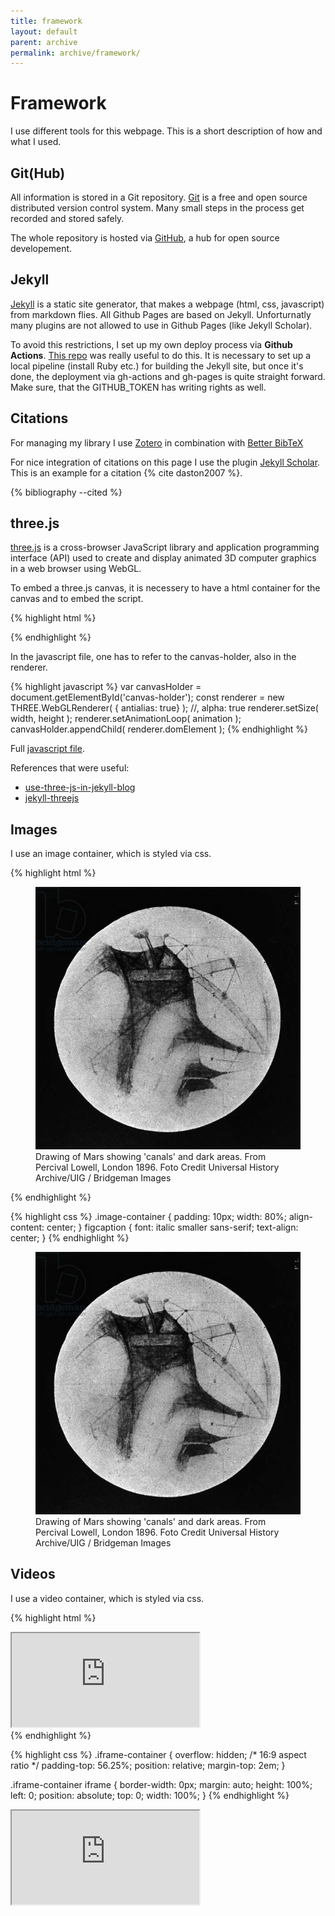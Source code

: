 ```yaml
---
title: framework
layout: default
parent: archive
permalink: archive/framework/
---
```


# Framework

I use different tools for this webpage. This is a short description of how and what I used. 

## Git(Hub)

All information is stored in a Git repository. [Git](https://en.wikipedia.org/wiki/Git) is a free and open source distributed version control system. Many small steps in the process get recorded and stored safely.

The whole repository is hosted via [GitHub](https://github.com/), a hub for open source developement. 

## Jekyll

[Jekyll](https://jekyllrb.com/) is a static site generator, that makes a webpage (html, css, javascript) from markdown flies.
All Github Pages are based on Jekyll. Unforturnatly many plugins are not allowed to use in Github Pages (like Jekyll Scholar). 

To avoid this restrictions, I set up my own deploy process via **Github Actions**. [This repo](https://github.com/jeffreytse/jekyll-deploy-action) was really useful to do this. It is necessary to set up a local pipeline (install Ruby etc.) for building the Jekyll site, but once it's done, the deployment via gh-actions and gh-pages is quite straight forward. Make sure, that the GITHUB_TOKEN has writing rights as well.

## Citations

For managing my library I use [Zotero](https://www.zotero.org/) in combination with [Better BibTeX](https://retorque.re/zotero-better-bibtex/)


For nice integration of citations on this page I use the plugin [Jekyll Scholar](https://github.com/inukshuk/jekyll-scholar). This is an example for a citation {% cite daston2007 %}.

{% bibliography --cited %}



## three.js

[three.js](https://threejs.org/) is a cross-browser JavaScript library and application programming interface (API) used to create and display animated 3D computer graphics in a web browser using WebGL. 

<div id='canvas-holder' style="position: relative; width: inherit;">
  <div id="dat-gui-holder" style="position: absolute; top: 0em; right: 0em; z-index: 1;"></div>
</div>
<script defer src="cube.js"></script>


To embed a three.js canvas, it is necessery to have a html container for the canvas and to embed the script.

{% highlight html %}
<div  id='canvas-holder' style="position: relative; width: inherit;">
  <div  id="dat-gui-holder" 
        style="position: absolute; top: 0em; right: 0em; z-index: 1;"></div> </div>
<script defer src="cube.js"></script>
{% endhighlight %}

In the javascript file, one has to refer to the canvas-holder, also in the renderer.

{% highlight javascript %}
var canvasHolder = document.getElementById('canvas-holder');
const renderer = new THREE.WebGLRenderer( { antialias: true} ); //, alpha: true
renderer.setSize( width, height );
renderer.setAnimationLoop( animation );
canvasHolder.appendChild( renderer.domElement );
{% endhighlight %}


Full [javascript file](cube.js).

References that were useful:
* [use-three-js-in-jekyll-blog](https://y7k4.github.io/2020/10/02/use-three-js-in-jekyll-blog-1.html)
* [jekyll-threejs](http://longqian.me/2017/02/06/jekyll-threejs/)


## Images

I use an image container, which is styled via css.

{% highlight html %}
<div class="image-container">
<figure>
    <img src="img/mars_channels.jpg" alt="Drawing of Mars showing 'canals' and dark areas. From Percival Lowell Mars London 1896.">
    <figcaption>Drawing of Mars showing 'canals' and dark areas. From Percival Lowell, London 1896. Foto Credit
Universal History Archive/UIG / Bridgeman Images</figcaption>
</figure>
</div>
{% endhighlight %}



{% highlight css %}
.image-container {
  padding: 10px;
  width: 80%;
  align-content: center;
}
figcaption {
  font: italic smaller sans-serif;
  text-align: center;
}
{% endhighlight %}

<div class="image-container">
<figure>
    <img src="img/mars_channels.jpg" alt="Drawing of Mars showing 'canals' and dark areas. From Percival Lowell Mars London 1896.">
    <figcaption>Drawing of Mars showing 'canals' and dark areas. From Percival Lowell, London 1896. Foto Credit
Universal History Archive/UIG / Bridgeman Images</figcaption>
</figure>
</div>


## Videos

I use a video container, which is styled via css.

{% highlight html %}
<div class="iframe-container">
<iframe src="https://www.youtube.com/embed/LhfCietvDZo" allowfullscreen></iframe>
</div>
{% endhighlight %}


{% highlight css %}
.iframe-container {
  overflow: hidden;
  /* 16:9 aspect ratio */
  padding-top: 56.25%;
  position: relative;
  margin-top: 2em;
}

.iframe-container iframe {
  border-width: 0px;
  margin: auto;
   height: 100%;
   left: 0;
   position: absolute;
   top: 0;
   width: 100%;
}
{% endhighlight %}

<div class="iframe-container">
<iframe src="https://www.youtube.com/embed/LhfCietvDZo" allowfullscreen></iframe>
</div>
